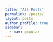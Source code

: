 ```yaml
---
title: "All Posts"
permalink: /posts/
layout: posts
author_profile: true
sidebar:
  - nav: popular
---
```

